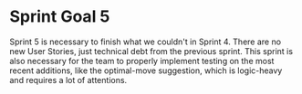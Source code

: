 # Sprint Goal 5

Sprint 5 is necessary to finish what we couldn't in Sprint 4. There are no new User Stories, just technical debt from the previous sprint. This sprint is also necessary for the team to properly implement testing on the most recent additions, like the optimal-move suggestion, which is logic-heavy and requires a lot of attentions.